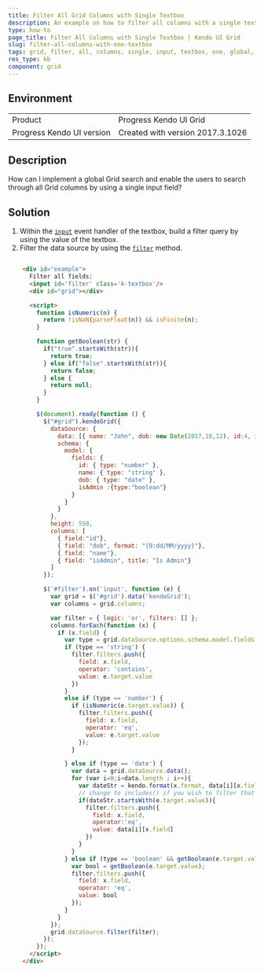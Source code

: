```yaml
---
title: Filter All Grid Columns with Single Textbox
description: An example on how to filter all columns with a single textbox in the Kendo UI Grid.
type: how-to
page_title: Filter All Columns with Single Textbox | Kendo UI Grid
slug: filter-all-columns-with-one-textbox
tags: grid, filter, all, columns, single, input, textbox, one, global, search, entire, whole
res_type: kb
component: grid
---
```


## Environment

<table>
 <tr>
  <td>Product</td>
  <td>Progress Kendo UI Grid</td>
 </tr>
 <tr>
  <td>Progress Kendo UI version</td>
  <td>Created with version 2017.3.1026</td>
 </tr>
</table>

## Description

How can I implement a global Grid search and enable the users to search through all Grid columns by using a single input field?

## Solution

1. Within the [`input`](https://developer.mozilla.org/en-US/docs/Web/Events/input) event handler of the textbox, build a filter query by using the value of the textbox.
1. Filter the data source by using the [`filter`](https://docs.telerik.com/kendo-ui/api/javascript/data/datasource#methods-filter) method.

```html

    <div id="example">
      Filter all fields:
      <input id='filter' class='k-textbox'/>
      <div id="grid"></div>

      <script>        
        function isNumeric(n) {
          return !isNaN(parseFloat(n)) && isFinite(n);
        }

        function getBoolean(str) {
          if("true".startsWith(str)){
            return true;
          } else if("false".startsWith(str)){
            return false;
          } else {
            return null;
          }          
        }

        $(document).ready(function () {
          $("#grid").kendoGrid({
            dataSource: {
              data: [{ name: "John", dob: new Date(2017,10,12), id:4, isAdmin:true },{ name: "Tim", dob: new Date(1998,3,11), id:5, isAdmin:true },{ name: "Jane", dob: new Date(2000,11,12), id:6,isAdmin:false }],
              schema: {
                model: {
                  fields: {
                    id: { type: "number" },
                    name: { type: "string" },
                    dob: { type: "date" },
                    isAdmin :{type:"boolean"}
                  }
                }
              }
            },
            height: 550,
            columns: [
              { field:"id"}, 
              { field: "dob", format: "{0:dd/MM/yyyy}"},
              { field: "name"},
              { field: "isAdmin", title: "Is Admin"}
            ]
          });

          $('#filter').on('input', function (e) {
            var grid = $('#grid').data('kendoGrid');
            var columns = grid.columns;

            var filter = { logic: 'or', filters: [] };
            columns.forEach(function (x) {
              if (x.field) {
                var type = grid.dataSource.options.schema.model.fields[x.field].type;
                if (type == 'string') {
                  filter.filters.push({
                    field: x.field,
                    operator: 'contains',
                    value: e.target.value
                  })
                }
                else if (type == 'number') {
                  if (isNumeric(e.target.value)) {
                    filter.filters.push({
                      field: x.field,
                      operator: 'eq',
                      value: e.target.value
                    });
                  }    

                } else if (type == 'date') {
                  var data = grid.dataSource.data();
                  for (var i=0;i<data.length ; i++){
                    var dateStr = kendo.format(x.format, data[i][x.field]); 
                    // change to includes() if you wish to filter that way https://developer.mozilla.org/en-US/docs/Web/JavaScript/Reference/Global_Objects/String/includes
                    if(dateStr.startsWith(e.target.value)){ 
                      filter.filters.push({
                        field: x.field,
                        operator:'eq',
                        value: data[i][x.field]
                      })
                    }
                  }
                } else if (type == 'boolean' && getBoolean(e.target.value) !== null) {
                  var bool = getBoolean(e.target.value);
                  filter.filters.push({
                    field: x.field,
                    operator: 'eq',
                    value: bool
                  });
                }               
              }
            });
            grid.dataSource.filter(filter);
          });
        });
      </script>
    </div>
```
